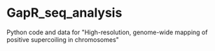 # GapR_seq_analysis
Python code and data for "High-resolution, genome-wide mapping of positive supercoiling in chromosomes"
